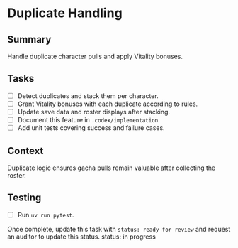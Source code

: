 # Duplicate Handling

## Summary
Handle duplicate character pulls and apply Vitality bonuses.

## Tasks
- [ ] Detect duplicates and stack them per character.
- [ ] Grant Vitality bonuses with each duplicate according to rules.
- [ ] Update save data and roster displays after stacking.
- [ ] Document this feature in `.codex/implementation`.
- [ ] Add unit tests covering success and failure cases.

## Context
Duplicate logic ensures gacha pulls remain valuable after collecting the roster.

## Testing
- [ ] Run `uv run pytest`.

Once complete, update this task with `status: ready for review` and request an auditor to update this status.
status: in progress
